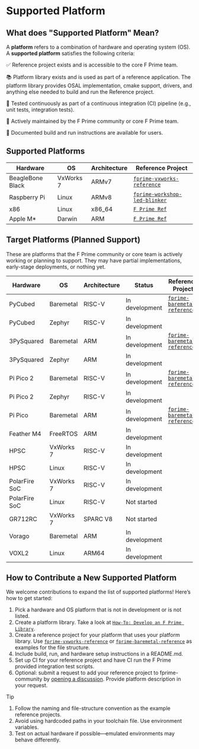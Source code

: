 # Supported Platform

## What does "Supported Platform" Mean?

A **platform** refers to a combination of hardware and operating system (OS). A **supported platform** satisfies the following criteria:

✅ Reference project exists and is accessible to the core F Prime team.

📚 Platform library exists and is used as part of a reference application. The platform library provides OSAL implementation, cmake support, drivers, and anything else needed to build and run the Reference project.

🔁 Tested continuously as part of a continuous integration (CI) pipeline (e.g., unit tests, integration tests).

🔧 Actively maintained by the F Prime community or core F Prime team.

📄 Documented build and run instructions are available for users.

## Supported Platforms

| Hardware         | OS | Architecture   | Reference Project |
| ---------------- | -------------------- | -------------- | ---------------------------------- |
| BeagleBone Black | VxWorks 7 | ARMv7 | [`fprime-vxworks-reference`](https://github.com/fprime-community/fprime-vxworks-reference) |
| Raspberry Pi     | Linux     | ARMv8 | [`fprime-workshop-led-blinker`](https://github.com/fprime-community/fprime-workshop-led-blinker) |
| x86              | Linux     | x86\_64 | [`F Prime Ref`](https://github.com/nasa/fprime) |
| Apple M*         | Darwin    | ARM  | [`F Prime Ref`](https://github.com/nasa/fprime) |

## Target Platforms (Planned Support)

These are platforms that the F Prime community or core team is actively working or planning to support. They may have partial implementations, early-stage deployments, or nothing yet.

| Hardware | OS        | Architecture | Status              | Reference Project             |
| -------- | --------- | ------------ | ------------------- | ---------------- |
| PyCubed  | Baremetal | RISC-V | In development |[`fprime-baremetal-reference`](https://github.com/fprime-community/fprime-baremetal-reference) |
| PyCubed  | Zephyr | RISC-V | In development ||
| 3PySquared | Baremetal  | ARM | In development |[`fprime-baremetal-reference`](https://github.com/fprime-community/fprime-baremetal-reference) |
| 3PySquared | Zephyr  | ARM | In development | |
| Pi Pico 2| Baremetal | RISC-V | In development |[`fprime-baremetal-reference`](https://github.com/fprime-community/fprime-baremetal-reference) |
| Pi Pico 2| Zephyr | RISC-V | In development ||
| Pi Pico  | Baremetal  | ARM | In development |[`fprime-baremetal-reference`](https://github.com/fprime-community/fprime-baremetal-reference) |
| Feather M4 | FreeRTOS  | ARM | In development  | |
| HPSC | VxWorks 7 | RISC-V | In development | |
| HPSC | Linux | RISC-V | In development | |
| PolarFire SoC  | VxWorks 7 | RISC-V | In development | |
| PolarFire SoC  | Linux | RISC-V | Not started | |
| GR712RC | VxWorks 7 | SPARC V8 | Not started | |
| Vorago | Baremetal | ARM | In development | |
| VOXL2 | Linux | ARM64 | In development | |

## How to Contribute a New Supported Platform

We welcome contributions to expand the list of supported platforms! Here’s how to get started:

1. Pick a hardware and OS platform that is not in development or is not listed.
1. Create a platform library. Take a look at [`How-To: Develop an F Prime Library`](https://fprime.jpl.nasa.gov/latest/docs/how-to/develop-fprime-libraries/).
1. Create a reference project for your platform that uses your platform library. Use [`fprime-vxworks-reference`](https://github.com/fprime-community/fprime-vxworks-reference) or [`fprime-baremetal-reference`](https://github.com/fprime-community/fprime-baremetal-reference) as examples for the file structure.
1. Include build, run, and hardware setup instructions in a README.md.
1. Set up CI for your reference project and have CI run the F Prime provided integration test scripts.
1. Optional: submit a request to add your reference project to fprime-community by [opening a discussion](https://github.com/nasa/fprime/discussions). Provide platform description in your request.
   
> [!TIP]
> 1. Follow the naming and file-structure convention as the example reference projects.
> 1. Avoid using hardcoded paths in your toolchain file. Use environment variables.
> 1. Test on actual hardware if possible—emulated environments may behave differently.
